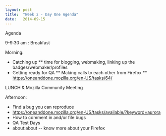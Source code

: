 ```yaml
---
layout: post
title:  "Week 2 - Day One Agenda"
date:   2014-09-15
---
```


Agenda

9-9:30 am :  Breakfast

Morning:

* Catching up
** time for blogging, webmaking, linking up the badges/webmaker/profiles
* Getting ready for QA
** Making calls to each other from Firefox
** https://oneanddone.mozilla.org/en-US/tasks/64/

LUNCH & Mozilla Community Meeting

Afternoon:

* Find a bug you can reproduce
* https://oneanddone.mozilla.org/en-US/tasks/available/?keyword=aurora
* How to comment in and/or file bugs
* QA Test Days
* about:about -- know more about your Firefox